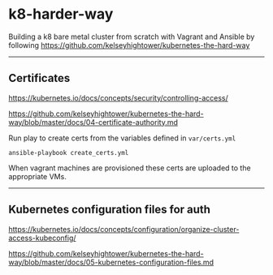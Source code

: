 # k8-harder-way

Building a k8 bare metal cluster from scratch with Vagrant and Ansible by following https://github.com/kelseyhightower/kubernetes-the-hard-way

---
## Certificates
https://kubernetes.io/docs/concepts/security/controlling-access/

https://github.com/kelseyhightower/kubernetes-the-hard-way/blob/master/docs/04-certificate-authority.md

Run play to create certs from the variables defined in `var/certs.yml`
```
ansible-playbook create_certs.yml
```

When vagrant machines are provisioned these certs are uploaded to the appropriate VMs.

---
## Kubernetes configuration files for auth
https://kubernetes.io/docs/concepts/configuration/organize-cluster-access-kubeconfig/

https://github.com/kelseyhightower/kubernetes-the-hard-way/blob/master/docs/05-kubernetes-configuration-files.md